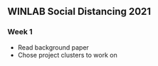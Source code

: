 ## WINLAB Social Distancing 2021
### Week 1

 - Read background paper
 - Chose project clusters to work on
